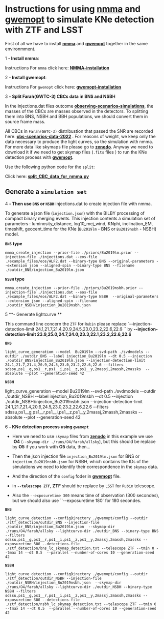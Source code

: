 # Instructions for using **[nmma]** and **[gwemopt]** to simulate KNe detection with ZTF and LSST

First of all we have to install **[nmma]**  and **[gwemopt]** together in the same environmment.

1 **- Install nmma**:

Instructions For  `nmma` click here:  **[NMMA-installation]**

2 **- Install gwemopt**:

Instructions For  `gwemopt` click here:  **[gwemopt-installation]**


3 **- Split Farah(GWTC-3) CBCs data in BNS and NSBH**

In the injections.dat files outcome  **[observing-scenarios-simulations]**, the masses of the CBCs are masses observed in the detectors. To splitting them  into BNS, NSBH and BBH populations, we should convert them in source frame mass.

All CBCs in ``Farah(GWTC-3)`` distribustion  that passed the SNR are recorded here: **[obs-scenarios-data-2022]** . For reasons of weight, we keep only the data necessary to produce the light curves, so the simulation with nmma.
For more data like skymaps file please go to **[zenodo]**. Anyway we need to download it if we need to get skymap files (``.fits`` files )  to run the KNe  detection process with **[gwemopt]**.

Use the following python code for the ``split``:

Click here: **[split_CBC_data_for_nmma.py]**

## **Generate a `simulation set`**

4 **- Then use ``BNS`` or ``NSBH``**  injections.dat  to create injection file with nmma.

To generate a json file (``injection.json``)  with the BILBY processing of compact binary merging events. This injection contents a simulation set of parameters : luminosity_distance, log10_mej_wind, KNphi, inclination_EM, timeshift, geocent_time for the KNe (`Bu2019lm` - BNS or `Bu2019nsbh` - NSBH) model.

**`BNS` type**

    nmma_create_injection --prior-file ./priors/Bu2019lm.prior --injection-file ./injections.dat --eos-file  ./example_files/eos/ALF2.dat --binary-type BNS --original-parameters --extension json --aligned-spin --binary-type BNS --filename ./outdir_BNS/injection_Bu2019lm.json

**`NSBH` type**

    nmma_create_injection --prior-file ./priors/Bu2019nsbh.prior --injection-file ./injections.dat --eos-file  ./example_files/eos/ALF2.dat --binary-type NSBH  --original-parameters --extension json --aligned-spin --filename ./outdir_NSBH/injection_Bu2019nsbh.json

5 **- Generate lightcurve **

This command line concern the ``ZTF`` for ``Rubin`` please replace `--injection-detection-limit 24.1,21.7,21.4,20.9,24.5,23.0,23.2,22.6,22.6 `` by  **--injection-detection-limit 23.9,25.0,24.7,24.0,23.3,22.1,23.2,22.6,22.6**

**`BNS`**

    light_curve_generation --model  Bu2019lm --svd-path ./svdmodels --outdir ./outdir_BNS --label injection_Bu2019lm --dt 0.5 --injection ./outdir_BNS/injection_Bu2019lm.json --injection-detection-limit 24.1,21.7,21.4,20.9,24.5,23.0,23.2,22.6,22.6 --filters sdssu,ps1__g,ps1__r,ps1__i,ps1__z,ps1__y,2massj,2massh,2massks  --absolute --plot --generation-seed 42

**`NSBH`**


light_curve_generation --model  Bu2019lm --svd-path ./svdmodels --outdir ./outdir_NSBH --label injection_Bu2019nsbh --dt 0.5 --injection ./outdir_NSBH/injection_Bu2019nsbh.json --injection-detection-limit 24.1,21.7,21.4,20.9,24.5,23.0,23.2,22.6,22.6 --filters sdssu,ps1__g,ps1__r,ps1__i,ps1__z,ps1__y,2massj,2massh,2massks --absolute --plot --generation-seed 42

6 **- KNe detection process using ``gwemopt``**


* Here we need to use ``skymap`` files from **[zenodo]**  in this example we use  **O4** (``--skymap-dir ./runs/O4/farah/allsky``), but this should be replace by **O5** if you work with **O5** data, then...
* Then the json injection file ``injection_Bu2019lm.json`` for BNS or ``injection_Bu2019nsbh.json`` for NSBH, which contains the IDs of the simulations we need to identify their correspondence in the ``skymap`` data.
* And the direction of the ``config`` foder in  **[gwemopt]** file.

* in **``--telescope ZTF``**, **ZTF** should be replace by ``LSST`` for ``Rubin`` telescope.
* Also the ``--exposuretime 300`` means time of observation (300 secondes), but we should also use ``--exposuretime 180` for 180 secondes.

**`BNS`**

    light_curve_detection --configDirectory ./gwemopt/config --outdir ./ztf_detection/outdir_BNS --injection-file  ./outdir_BNS/injection_Bu2019lm.json  --skymap-dir ./runs/O4/farah/allsky --lightcurve-dir ./outdir_BNS --binary-type BNS --filters sdssu,ps1__g,ps1__r,ps1__i,ps1__z,ps1__y,2massj,2massh,2massks --exposuretime 300 --detections-file ./ztf_detection/bns_lc_skymap_detection.txt --telescope ZTF --tmin 0 --tmax 14 --dt 0.5  --parallel --number-of-cores 10 --generation-seed 42

**`NSBH`**

    light_curve_detection --configDirectory ./gwemopt/config --outdir ./ztf_detection/outdir_NSBH --injection-file  ./outdir_NSBH/injection_Bu2019nsbh.json  --skymap-dir ./runs/O4/farah/allsky --lightcurve-dir ./outdir_NSBH --binary-type NSBH --filters sdssu,ps1__g,ps1__r,ps1__i,ps1__z,ps1__y,2massj,2massh,2massks --exposuretime 300 --detections-file ./ztf_detection/nsbh_lc_skymap_detection.txt --telescope ZTF --tmin 0 --tmax 14 --dt 0.5  --parallel --number-of-cores 10 --generation-seed 42





[nmma]: https://github.com/nuclear-multimessenger-astronomy/nmma
[NMMA-installation]: https://github.com/nuclear-multimessenger-astronomy/nmma/blob/main/doc/installation.md
[gwemopt]: https://github.com/mcoughlin/gwemopt
[gwemopt-installation]:https://github.com/mcoughlin/gwemopt/blob/main/README.md
[observing-scenarios-simulations]:https://github.com/lpsinger/observing-scenarios-simulations
[zenodo]:https://doi.org/10.5281/zenodo.7026209
[obs-scenarios-data-2022]:https://github.com/weizmannk/obs-scenarios-data-2022
[split_CBC_data_for_nmma.py]:https://github.com/weizmannk/obs-scenarios-data-2022/blob/main/split_CBC_data_for_nmma.py
